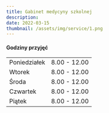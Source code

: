 ```yaml
---
title: Gabinet medycyny szkolnej
description: 
date: 2022-03-15
thumbnail: /assets/img/service/1.png
---
```


#### Godziny przyjęć

|                   |                 |
| ----------------- | --------------- |
| Poniedziałek      | 8.00 - 12.00    |
| Wtorek            | 8.00 - 12.00    |
| Środa             | 8.00 - 12.00    |
| Czwartek          | 8.00 - 12.00    |
| Piątek            | 8.00 - 12.00    |

